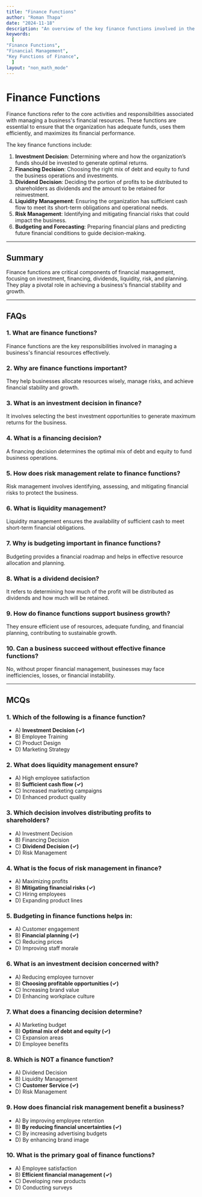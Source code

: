 ```yaml
---
title: "Finance Functions" 
author: "Roman Thapa" 
date: "2024-11-18"
description: "An overview of the key finance functions involved in the management of business finances." 
keywords:
  [
"Finance Functions",
"Financial Management",
"Key Functions of Finance",
  ]
layout: "non_math_mode"
---
```


# Finance Functions

Finance functions refer to the core activities and responsibilities associated with managing a business's financial resources. These functions are essential to ensure that the organization has adequate funds, uses them efficiently, and maximizes its financial performance.

The key finance functions include:

1. **Investment Decision**: Determining where and how the organization’s funds should be invested to generate optimal returns.
2. **Financing Decision**: Choosing the right mix of debt and equity to fund the business operations and investments.
3. **Dividend Decision**: Deciding the portion of profits to be distributed to shareholders as dividends and the amount to be retained for reinvestment.
4. **Liquidity Management**: Ensuring the organization has sufficient cash flow to meet its short-term obligations and operational needs.
5. **Risk Management**: Identifying and mitigating financial risks that could impact the business.
6. **Budgeting and Forecasting**: Preparing financial plans and predicting future financial conditions to guide decision-making.

---

## Summary

Finance functions are critical components of financial management, focusing on investment, financing, dividends, liquidity, risk, and planning. They play a pivotal role in achieving a business's financial stability and growth.

---

## FAQs

### 1. What are finance functions?

Finance functions are the key responsibilities involved in managing a business's financial resources effectively.

### 2. Why are finance functions important?

They help businesses allocate resources wisely, manage risks, and achieve financial stability and growth.

### 3. What is an investment decision in finance?

It involves selecting the best investment opportunities to generate maximum returns for the business.

### 4. What is a financing decision?

A financing decision determines the optimal mix of debt and equity to fund business operations.

### 5. How does risk management relate to finance functions?

Risk management involves identifying, assessing, and mitigating financial risks to protect the business.

### 6. What is liquidity management?

Liquidity management ensures the availability of sufficient cash to meet short-term financial obligations.

### 7. Why is budgeting important in finance functions?

Budgeting provides a financial roadmap and helps in effective resource allocation and planning.

### 8. What is a dividend decision?

It refers to determining how much of the profit will be distributed as dividends and how much will be retained.

### 9. How do finance functions support business growth?

They ensure efficient use of resources, adequate funding, and financial planning, contributing to sustainable growth.

### 10. Can a business succeed without effective finance functions?

No, without proper financial management, businesses may face inefficiencies, losses, or financial instability.

---

## MCQs

### 1. Which of the following is a finance function?

- A) **Investment Decision (✓)**
- B) Employee Training
- C) Product Design
- D) Marketing Strategy

### 2. What does liquidity management ensure?

- A) High employee satisfaction
- B) **Sufficient cash flow (✓)**
- C) Increased marketing campaigns
- D) Enhanced product quality

### 3. Which decision involves distributing profits to shareholders?

- A) Investment Decision
- B) Financing Decision
- C) **Dividend Decision (✓)**
- D) Risk Management

### 4. What is the focus of risk management in finance?

- A) Maximizing profits
- B) **Mitigating financial risks (✓)**
- C) Hiring employees
- D) Expanding product lines

### 5. Budgeting in finance functions helps in:

- A) Customer engagement
- B) **Financial planning (✓)**
- C) Reducing prices
- D) Improving staff morale

### 6. What is an investment decision concerned with?

- A) Reducing employee turnover
- B) **Choosing profitable opportunities (✓)**
- C) Increasing brand value
- D) Enhancing workplace culture

### 7. What does a financing decision determine?

- A) Marketing budget
- B) **Optimal mix of debt and equity (✓)**
- C) Expansion areas
- D) Employee benefits

### 8. Which is NOT a finance function?

- A) Dividend Decision
- B) Liquidity Management
- C) **Customer Service (✓)**
- D) Risk Management

### 9. How does financial risk management benefit a business?

- A) By improving employee retention
- B) **By reducing financial uncertainties (✓)**
- C) By increasing advertising budgets
- D) By enhancing brand image

### 10. What is the primary goal of finance functions?

- A) Employee satisfaction
- B) **Efficient financial management (✓)**
- C) Developing new products
- D) Conducting surveys
